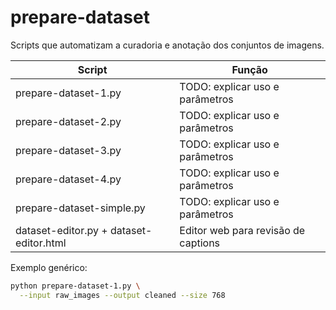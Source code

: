 # prepare-dataset

Scripts que automatizam a curadoria e anotação dos conjuntos de imagens.

| Script | Função |
|--------|--------|
| prepare-dataset-1.py | TODO: explicar uso e parâmetros |
| prepare-dataset-2.py | TODO: explicar uso e parâmetros |
| prepare-dataset-3.py | TODO: explicar uso e parâmetros |
| prepare-dataset-4.py | TODO: explicar uso e parâmetros |
| prepare-dataset-simple.py | TODO: explicar uso e parâmetros |
| dataset-editor.py + dataset-editor.html | Editor web para revisão de captions |

Exemplo genérico:

```bash
python prepare-dataset-1.py \
  --input raw_images --output cleaned --size 768
```
